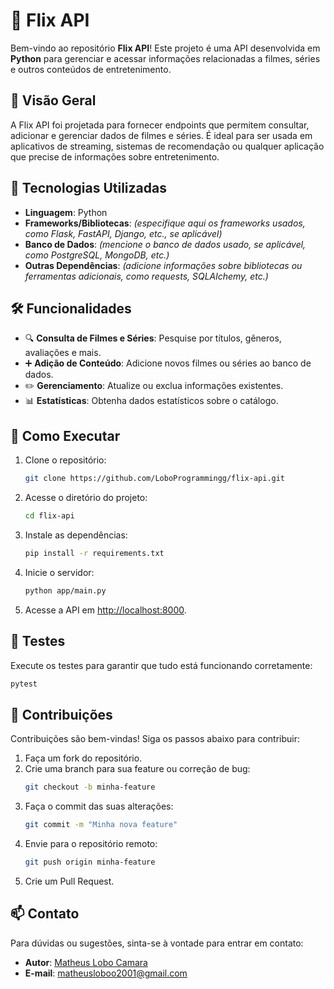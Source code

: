 # 🎥 Flix API

Bem-vindo ao repositório **Flix API**! Este projeto é uma API desenvolvida em **Python** para gerenciar e acessar informações relacionadas a filmes, séries e outros conteúdos de entretenimento.

## 🚀 Visão Geral

A Flix API foi projetada para fornecer endpoints que permitem consultar, adicionar e gerenciar dados de filmes e séries. É ideal para ser usada em aplicativos de streaming, sistemas de recomendação ou qualquer aplicação que precise de informações sobre entretenimento.

## 🔧 Tecnologias Utilizadas

- **Linguagem**: Python
- **Frameworks/Bibliotecas**: *(especifique aqui os frameworks usados, como Flask, FastAPI, Django, etc., se aplicável)*
- **Banco de Dados**: *(mencione o banco de dados usado, se aplicável, como PostgreSQL, MongoDB, etc.)*
- **Outras Dependências**: *(adicione informações sobre bibliotecas ou ferramentas adicionais, como requests, SQLAlchemy, etc.)*

## 🛠️ Funcionalidades

- 🔍 **Consulta de Filmes e Séries**: Pesquise por títulos, gêneros, avaliações e mais.
- ➕ **Adição de Conteúdo**: Adicione novos filmes ou séries ao banco de dados.
- ✏️ **Gerenciamento**: Atualize ou exclua informações existentes.
- 📊 **Estatísticas**: Obtenha dados estatísticos sobre o catálogo.

## 🚀 Como Executar

1. Clone o repositório:
   ```bash
   git clone https://github.com/LoboProgrammingg/flix-api.git
   ```

2. Acesse o diretório do projeto:
   ```bash
   cd flix-api
   ```

3. Instale as dependências:
   ```bash
   pip install -r requirements.txt
   ```

4. Inicie o servidor:
   ```bash
   python app/main.py
   ```

5. Acesse a API em [http://localhost:8000](http://localhost:8000).

## 🧪 Testes

Execute os testes para garantir que tudo está funcionando corretamente:
```bash
pytest
```
## 🙌 Contribuições

Contribuições são bem-vindas! Siga os passos abaixo para contribuir:

1. Faça um fork do repositório.
2. Crie uma branch para sua feature ou correção de bug:
   ```bash
   git checkout -b minha-feature
   ```
3. Faça o commit das suas alterações:
   ```bash
   git commit -m "Minha nova feature"
   ```
4. Envie para o repositório remoto:
   ```bash
   git push origin minha-feature
   ```
5. Crie um Pull Request.

## 📫 Contato

Para dúvidas ou sugestões, sinta-se à vontade para entrar em contato:

- **Autor**: [Matheus Lobo Camara](https://github.com/LoboProgrammingg)
- **E-mail**: matheusloboo2001@gmail.com
